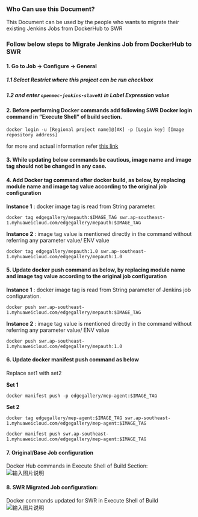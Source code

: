 ### Who Can use this Document?

This Document can be used by the people who wants to migrate their existing Jenkins Jobs from DockerHub to SWR

### Follow below steps to Migrate Jenkins Job from DockerHub to SWR

#### 1. Go to  Job -> Configure -> General
##### 1.1 Select Restrict where this project can be run checkbox
##### 1.2 and enter `openmec-jenkins-slave01` in Label Expression value
#### 2. Before performing Docker commands add following SWR Docker login command in “Execute Shell” of build section.

`docker login -u [Regional project name]@[AK] -p [Login key] [Image repository address]`

for more and actual information refer [this link](https://support.huaweicloud.com/en-us/usermanual-swr/swr_01_1000.html)

#### 3. While updating below commands be cautious, image name and image tag should not be changed in any case.
#### 4. Add Docker tag command after docker build, as below, by replacing module name and image tag value according to the original job configuration

 **Instance 1** : docker image tag is read from String parameter.

`docker tag edgegallery/mepauth:$IMAGE_TAG swr.ap-southeast-1.myhuaweicloud.com/edgegallery/mepauth:$IMAGE_TAG`
 
**Instance 2** : image tag value is mentioned directly in the command without referring any parameter value/ ENV value

`docker tag edgegallery/mepauth:1.0 swr.ap-southeast-1.myhuaweicloud.com/edgegallery/mepauth:1.0`

#### 5. Update docker push command as below, by replacing module name and image tag value according to the original job configuration

 **Instance 1** : docker image tag is read from String parameter of Jenkins job configuration.

`docker push swr.ap-southeast-1.myhuaweicloud.com/edgegallery/mepauth:$IMAGE_TAG`

 **Instance 2** : image tag value is mentioned directly in the command without referring any parameter value/ ENV value

`docker push swr.ap-southeast-1.myhuaweicloud.com/edgegallery/mepauth:1.0`

#### 6. Update docker manifest push command as below
Replace set1 with set2

 **Set 1**

`docker manifest push -p edgegallery/mep-agent:$IMAGE_TAG`

 **Set 2**

`docker tag edgegallery/mep-agent:$IMAGE_TAG swr.ap-southeast-1.myhuaweicloud.com/edgegallery/mep-agent:$IMAGE_TAG`

`docker manifest push swr.ap-southeast-1.myhuaweicloud.com/edgegallery/mep-agent:$IMAGE_TAG`

#### 7. Original/Base Job configuration
Docker Hub commands in Execute Shell of Build Section:  
![输入图片说明](https://images.gitee.com/uploads/images/2020/0720/194239_783b4d61_7642053.png "屏幕截图.png")
#### 8. SWR Migrated Job configuration:
Docker commands updated for SWR in Execute Shell of Build 
![输入图片说明](https://images.gitee.com/uploads/images/2020/0720/194228_6ee9fe53_7642053.png "屏幕截图.png")